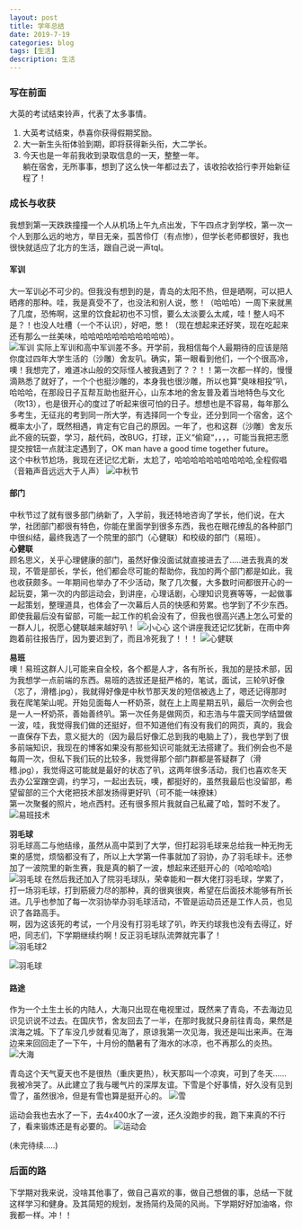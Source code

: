 ```yaml
---
layout: post
title: 学年总结
date: 2019-7-19
categories: blog
tags: [生活]
description: 生活
---
```

### 写在前面
  大英的考试结束铃声，代表了太多事情。<br/>
  1. 大英考试结束，恭喜你获得假期奖励。
  2. 大一新生头衔体验到期，即将获得新头衔，大二学长。
  3. 今天也是一年前我收到录取信息的一天，整整一年。<br/>
  躺在宿舍，无所事事，想到了这么快一年都过去了，该收拾收拾行李开始新征程了！<br/>

### 成长与收获
  我想到第一天跌跌撞撞一个人从机场上午九点出发，下午四点才到学校，第一次一个人到那么远的地方，举目无亲，孤苦伶仃（有点惨），但学长老师都很好，我也很快就适应了北方的生活，跟自己说一声tql。
#### 军训
  大一军训必不可少的。但我没有想到的是，青岛的太阳不热，但是晒啊，可以把人晒疼的那种。哇，我是真受不了，也没法和别人说，憋！（哈哈哈）一周下来就黑了几度，恐怖啊，这里的饮食起初也不习惯，要么太淡要么太咸，哇！整人吗不是？！也没人吐槽（一个不认识），好吧，憋！（现在想起来还好笑，现在吃起来还有那么一丝美味，哈哈哈哈哈哈哈哈哈哈哈）。<br/>
  ![军训](/img/军训.jpg)
  实际上军训和高中军训差不多。开学前，我相信每个人最期待的应该是陪你度过四年大学生活的（沙雕）舍友叭。确实，第一眼看到他们，一个个很高冷，噢！我想完了，难道冰山般的交际怪人被我遇到了？？！！第一次都一样的，慢慢滴熟悉了就好了，一个个也挺沙雕的，本身我也很沙雕，所以也算“臭味相投”叭，哈哈哈，在那段日子互帮互助也挺开心，山东本地的舍友普及着当地特色与文化（吹13），也是很开心的度过了听起来很可怕的日子。想想也是不容易，每年那么多考生，无征兆的考到同一所大学，有选择同一个专业，还分到同一个宿舍，这个概率太小了，既然相遇，肯定有它自己的原因。一年了，也和这群（沙雕）舍友乐此不疲的玩耍，学习，敲代码，改BUG，打球，正义“偷窥“，，，，可能当我把志愿提交按钮一点就注定遇到了，OK man have a good time together future。<br/>
  这个中秋节尬场，我现在还记忆尤新，太尬了，哈哈哈哈哈哈哈哈哈哈,全程假唱（音箱声音远远大于人声）
  ![中秋节](/img/中秋节.jpg)



#### 部门
中秋节过了就有很多部门纳新了，入学前，我还特地咨询了学长，他们说，在大学，社团部门都很有特色，你能在里面学到很多东西，我也在眼花缭乱的各种部门中很纠结，最终我选了一个院里的部门（心健联）和校级的部门（易班）。<br/>
**心健联**<br/>
顾名思义，关乎心理健康的部门，虽然好像没面试就直接进去了.....进去我真的发现，不管是部长，学长，他们都会尽可能的帮助你，我加的两个部门都是如此，我也收获颇多。一年期间也举办了不少活动，聚了几次餐，大多数时间都很开心的一起玩耍，第一次的内部运动会，到讲座，心理话剧，心理知识竞赛等等，一起做事一起策划，整理道具，也体会了一次幕后人员的快感和劳累。也学到了不少东西。即使我最后没有留部，可能一起工作的机会没有了，但我也很高兴遇上怎么可爱的一群人儿，祝愿心健联越来越好叭！
![小心心](/img/小心心.jpg)
这个讲座我还记忆犹新，在雨中奔跑着前往报告厅，因为要迟到了，而且冷死我了！！！
![心健联](/img/心健联.jpg)
  


**易班**<br/>
噢！易班这群人儿可能来自全校，各个都是人才，各有所长，我加的是技术部，因为我想学一点前端的东西。易班的选拔还是挺严格的，笔试，面试，三轮叭好像（忘了，滑稽.jpg），我就得好像是中秋节那天发的短信被选上了，嗯还记得那时我在爬笔架山呢。开始见面每人一杯奶茶，就在上上周星期五叭，最后一次例会也是一人一杯奶茶，善始善终叭。第一次任务是做网页，和志浩与牛震天同学结盟做一波，哇，我觉得我们做的还挺好，但不知道他们有没有我们的网页，真的，我会一直保存下去，意义挺大的（因为最后好像汇总到我的电脑上了），我也学到了很多前端知识，我现在的博客如果没有那些知识可能就无法搭建了。我们例会也不是每周一次，但私下我们玩的比较多，我觉得那个部门群都是答疑群了（滑稽.jpg），我觉得这可能就是最好的状态了叭，这两年很多活动，我们也喜欢冬天去办公室蹭空调，约学习，一起出去玩，噢，都挺好的，虽然我最后也没留部，希望留部的三个大佬把技术部发扬得更好叭（可不能一味撩妹）<br/>
第一次聚餐的照片，地点西村。还有很多照片我就自己私藏了哈，暂时不发了。<br/>
![易班技术](/img/易班技术.jpg)


**羽毛球**<br/>
羽毛球高二与他结缘，虽然从高中菜到了大学，但打起羽毛球来总给我一种无拘无束的感觉，烦恼都没有了，所以上大学第一件事就加了羽协，办了羽毛球卡。还参加了一波院里的新生赛，我是真的躺了一波，想起来还挺开心的（哈哈哈哈)<br/>
![羽毛球](/img/羽毛球.jpg)
在然后我还加入了院羽毛球队，荣幸能和一群大佬打羽毛球，学累了，打一场羽毛球，打到筋疲力尽的那种，真的很爽很爽，希望在后面技术能够有所长进。几乎也参加了每一次羽协举办羽毛球活动，不管是运动员还是工作人员，也见识了各路高手。<br/>
啊，因为这该死的考试，一个月没有打羽毛球了叭，昨天约球我也没有去得辽，好吧，同志们，下学期继续约啊！反正羽毛球队流弊就完事了！<br/>
![羽毛球2](/img/羽毛球2.jpg)



![羽毛球](/img/球队.jpg)



#### 路途
作为一个土生土长的内陆人，大海只出现在电视里过，既然来了青岛，不去海边见识见识说不过去。在国庆节，舍友回去了一半，在那时我就只身前往青岛，果然是滨海之城。下了车没几步就看见海了，原谅我第一次见海，我还是叫出来声。在海边来来回回走了一下午，十月份的酷暑有了海水的冰凉，也不再那么的炎热。
![大海](/img/大海.jpg)


青岛这个天气夏天也不是很热（重庆更热），秋天那叫一个凉爽，可到了冬天......我被冷哭了。从此建立了我与暖气片的深厚友谊。下雪是个好事情，好久没有见到雪了，虽然很冷，但是有雪也算是挺开心的。
![雪](/img/雪.jpg)


运动会我也去水了一下，去4x400水了一波，还久没跑步的我，跑下来真的不行了，看来锻炼还是有必要的。
![运动会](/img/运动会.jpg)

(未完待续.....)

### 后面的路
  下学期对我来说，没啥其他事了，做自己喜欢的事，做自己想做的事，总结一下就这样学习和健身。及其简短的规划，发扬简约及简的风尚。下学期好好加油咯，你我都一样。冲！！

















